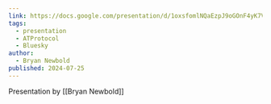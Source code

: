 ```yaml
---
link: https://docs.google.com/presentation/d/1oxsfomlNQaEzpJ9oGOnF4yK7VAvz0igdcM9pG-J6R-E/
tags:
  - presentation
  - ATProtocol
  - Bluesky
author:
  - Bryan Newbold
published: 2024-07-25
---
```

Presentation by [[Bryan Newbold]]